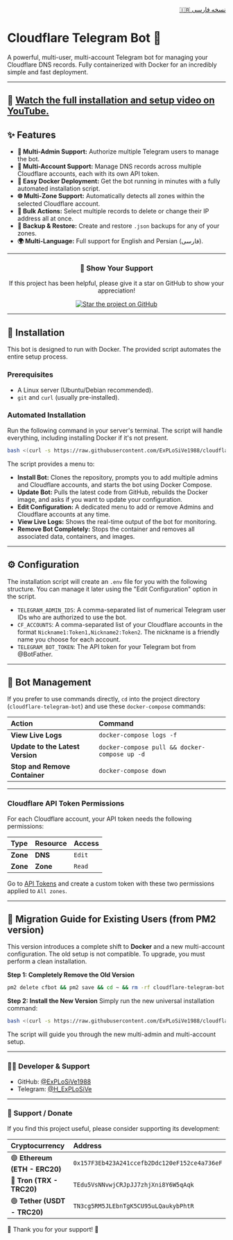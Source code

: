 <!-- Persian README link -->
<div align="right">
  <a href="README-FA.md">🇮🇷 نسخه فارسی</a>
</div>

# Cloudflare Telegram Bot 🐳

A powerful, multi-user, multi-account Telegram bot for managing your Cloudflare DNS records. Fully containerized with Docker for an incredibly simple and fast deployment.

---
🎥 [Watch the full installation and setup video on YouTube.](https://www.youtube.com/watch?v=OOQ9rtHqeFQ)
---

## ✨ Features
*   **👥 Multi-Admin Support:** Authorize multiple Telegram users to manage the bot.
*   **🏢 Multi-Account Support:** Manage DNS records across multiple Cloudflare accounts, each with its own API token.
*   **🐳 Easy Docker Deployment:** Get the bot running in minutes with a fully automated installation script.
*   **🌐 Multi-Zone Support:** Automatically detects all zones within the selected Cloudflare account.
*   **👥 Bulk Actions:** Select multiple records to delete or change their IP address all at once.
*   **💾 Backup & Restore:** Create and restore `.json` backups for any of your zones.
*   **🌍 Multi-Language:** Full support for English and Persian (فارسی).

---

<div align="center">
  <h3>💖 Show Your Support</h3>
  <p>If this project has been helpful, please give it a star on GitHub to show your appreciation!</p>
  <a href="https://github.com/ExPLoSiVe1988/cloudflare-telegram-bot/stargazers">
    <img src="https://img.shields.io/github/stars/ExPLoSiVe1988/cloudflare-telegram-bot?style=for-the-badge&logo=github&color=FFDD00&logoColor=black" alt="Star the project on GitHub">
  </a>
</div>

---

## 🚀 Installation

This bot is designed to run with Docker. The provided script automates the entire setup process.

### Prerequisites
*   A Linux server (Ubuntu/Debian recommended).
*   `git` and `curl` (usually pre-installed).

### Automated Installation
Run the following command in your server's terminal. The script will handle everything, including installing Docker if it's not present.

```bash
bash <(curl -s https://raw.githubusercontent.com/ExPLoSiVe1988/cloudflare-telegram-bot/main/install.sh)
```
The script provides a menu to:
*   **Install Bot:** Clones the repository, prompts you to add multiple admins and Cloudflare accounts, and starts the bot using Docker Compose.
*   **Update Bot:** Pulls the latest code from GitHub, rebuilds the Docker image, and asks if you want to update your configuration.
*   **Edit Configuration:** A dedicated menu to add or remove Admins and Cloudflare accounts at any time.
*   **View Live Logs:** Shows the real-time output of the bot for monitoring.
*   **Remove Bot Completely:** Stops the container and removes all associated data, containers, and images.

---

## ⚙️ Configuration

The installation script will create an `.env` file for you with the following structure. You can manage it later using the "Edit Configuration" option in the script.

*   `TELEGRAM_ADMIN_IDS`: A comma-separated list of numerical Telegram user IDs who are authorized to use the bot.
*   `CF_ACCOUNTS`: A comma-separated list of your Cloudflare accounts in the format `Nickname1:Token1,Nickname2:Token2`. The nickname is a friendly name you choose for each account.
*   `TELEGRAM_BOT_TOKEN`: The API token for your Telegram bot from @BotFather.

---

## 🤖 Bot Management

If you prefer to use commands directly, `cd` into the project directory (`cloudflare-telegram-bot`) and use these `docker-compose` commands:

| Action | Command |
| :--- | :--- |
| **View Live Logs** | `docker-compose logs -f` |
| **Update to the Latest Version** | `docker-compose pull && docker-compose up -d` |
| **Stop and Remove Container** | `docker-compose down` |

---

### Cloudflare API Token Permissions
For each Cloudflare account, your API token needs the following permissions:

| Type | Resource | Access |
| :--- | :--- | :--- |
| **Zone** | **DNS** | `Edit` |
| **Zone** | **Zone** | `Read` |

Go to [API Tokens](https://dash.cloudflare.com/profile/api-tokens) and create a custom token with these two permissions applied to `All zones`.

---

## 🔄 Migration Guide for Existing Users (from PM2 version)

This version introduces a complete shift to **Docker** and a new multi-account configuration. The old setup is not compatible. To upgrade, you must perform a clean installation.

**Step 1: Completely Remove the Old Version**
```bash
pm2 delete cfbot && pm2 save && cd ~ && rm -rf cloudflare-telegram-bot
```

**Step 2: Install the New Version**
Simply run the new universal installation command:
```bash
bash <(curl -s https://raw.githubusercontent.com/ExPLoSiVe1988/cloudflare-telegram-bot/main/install.sh)
```
The script will guide you through the new multi-admin and multi-account setup.

---
### 👨‍💻 Developer & Support
*   GitHub: [@ExPLoSiVe1988](https://www.google.com/url?sa=E&q=https%3A%2F%2Fgithub.com%2FExPLoSiVe1988%2Fcloudflare-telegram-bot)
*   Telegram: [@H_ExPLoSiVe](https://t.me/H_ExPLoSiVe)
---
### 💖 Support / Donate
If you find this project useful, please consider supporting its development:

| Cryptocurrency | Address |
|:---|:---|
| 🟣 **Ethereum (ETH - ERC20)** | `0x157F3Eb423A241ccefb2Ddc120eF152ce4a736eF` |
| 🔵 **Tron (TRX - TRC20)** | `TEdu5VsNNvwjCRJpJJ7zhjXni8Y6W5qAqk` |
| 🟢 **Tether (USDT - TRC20)** | `TN3cg5RM5JLEbnTgK5CU95uLQaukybPhtR` |

🙏 Thank you for your support! 🚀
